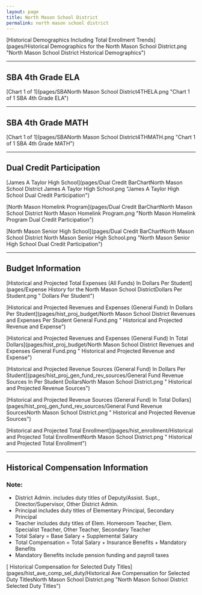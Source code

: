 ```yaml
---
layout: page
title: North Mason School District
permalink: north mason school district
---
```



[Historical Demographics Including Total Enrollment Trends](pages/Historical Demographics for the North Mason School District.png "North Mason School District Historical Demographics")

___

## SBA 4th Grade ELA

[Chart 1 of 1](pages/SBANorth Mason School District4THELA.png "Chart 1 of 1 SBA 4th Grade ELA")


___

## SBA 4th Grade MATH

[Chart 1 of 1](pages/SBANorth Mason School District4THMATH.png "Chart 1 of 1 SBA 4th Grade MATH")


___

## Dual Credit Participation

[James A Taylor High School](pages/Dual Credit BarChartNorth Mason School District James A Taylor High School.png "James A Taylor High School Dual Credit Participation")

[North Mason Homelink Program](pages/Dual Credit BarChartNorth Mason School District North Mason Homelink Program.png "North Mason Homelink Program Dual Credit Participation")

[North Mason Senior High School](pages/Dual Credit BarChartNorth Mason School District North Mason Senior High School.png "North Mason Senior High School Dual Credit Participation")


___

## Budget Information

[Historical and Projected Total Expenses (All Funds) In Dollars Per Student](pages/Expense History for the North Mason School DistrictDollars Per Student.png " Dollars Per Student")

[Historical and Projected Revenues and Expenses (General Fund) In Dollars Per Student](pages/hist_proj_budget/North Mason School District Revenues and Expenses Per Student General Fund.png " Historical and Projected Revenue and Expense")

[Historical and Projected Revenues and Expenses (General Fund) In Total Dollars](pages/hist_proj_budget/North Mason School District Revenues and Expenses General Fund.png " Historical and Projected Revenue and Expense")

[Historical and Projected Revenue Sources (General Fund) In Dollars Per Student](pages/hist_proj_gen_fund_rev_sources/General Fund Revenue Sources In Per Student DollarsNorth Mason School District.png " Historical and Projected Revenue Sources")

[Historical and Projected Revenue Sources (General Fund) In Total Dollars](pages/hist_proj_gen_fund_rev_sources/General Fund Revenue SourcesNorth Mason School District.png " Historical and Projected Revenue Sources")

[Historical and Projected Total Enrollment](pages/hist_enrollment/Historical and Projected Total EnrollmentNorth Mason School District.png " Historical and Projected Total Enrollment")


___

## Historical Compensation Information
### Note:
- District Admin. includes duty titles of Deputy/Assist. Supt., Director/Supervisor, Other District Admin.
- Principal includes duty titles of Elementary Principal, Secondary Principal
- Teacher includes duty titles of Elem. Homeroom Teacher, Elem. Specialist Teacher, Other Teacher, Secondary Teacher
- Total Salary = Base Salary + Supplemental Salary
- Total Compensation = Total Salary + Insurance Benefits + Mandatory Benefits
- Mandatory Benefits include pension funding and payroll taxes

[ Historical Compensation for Selected Duty Titles](pages/hist_ave_comp_sel_duty/Historical Ave Compensation for Selected Duty TitlesNorth Mason School District.png "North Mason School District Selected Duty Titles")

